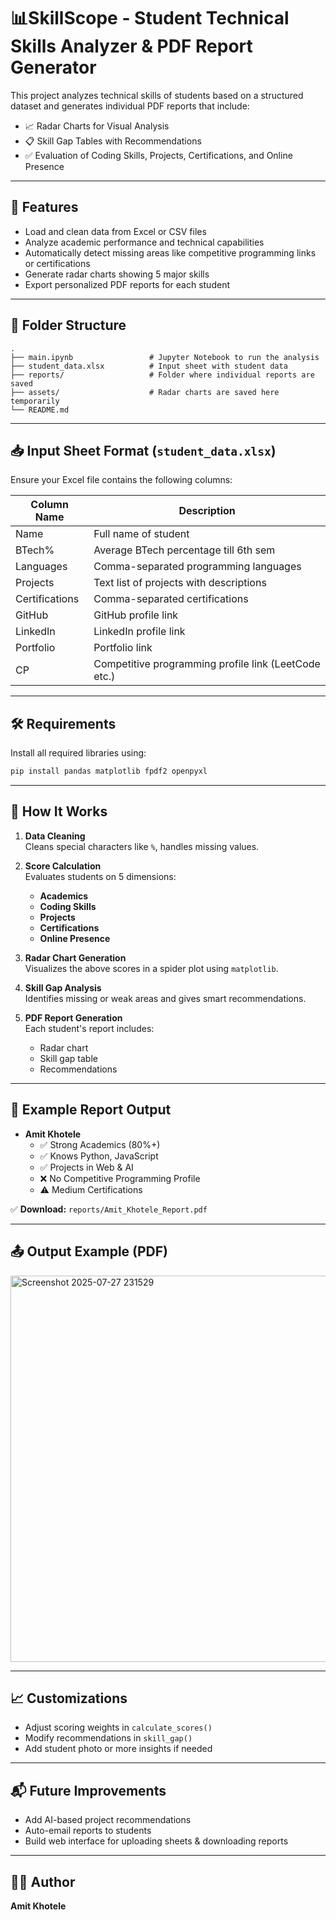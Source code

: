 # 📊SkillScope - Student Technical Skills Analyzer & PDF Report Generator

This project analyzes technical skills of students based on a structured dataset and generates individual PDF reports that include:

- 📈 Radar Charts for Visual Analysis  
- 📋 Skill Gap Tables with Recommendations  
- ✅ Evaluation of Coding Skills, Projects, Certifications, and Online Presence

---

## 🚀 Features

- Load and clean data from Excel or CSV files  
- Analyze academic performance and technical capabilities  
- Automatically detect missing areas like competitive programming links or certifications  
- Generate radar charts showing 5 major skills  
- Export personalized PDF reports for each student

---

## 📁 Folder Structure

```
.
├── main.ipynb                 # Jupyter Notebook to run the analysis
├── student_data.xlsx          # Input sheet with student data
├── reports/                   # Folder where individual reports are saved
├── assets/                    # Radar charts are saved here temporarily
└── README.md
```

---

## 📥 Input Sheet Format (`student_data.xlsx`)

Ensure your Excel file contains the following columns:

| Column Name       | Description                                           |
|-------------------|-------------------------------------------------------|
| Name              | Full name of student                                  |
| BTech%            | Average BTech percentage till 6th sem                 |
| Languages         | Comma-separated programming languages                 |
| Projects          | Text list of projects with descriptions               |
| Certifications    | Comma-separated certifications                        |
| GitHub            | GitHub profile link                                   |
| LinkedIn          | LinkedIn profile link                                 |
| Portfolio         | Portfolio link                                        |
| CP                | Competitive programming profile link (LeetCode etc.)  |

---

## 🛠️ Requirements

Install all required libraries using:

```bash
pip install pandas matplotlib fpdf2 openpyxl
```

---

## 🧠 How It Works

1. **Data Cleaning**  
   Cleans special characters like `%`, handles missing values.

2. **Score Calculation**  
   Evaluates students on 5 dimensions:  
   - **Academics**  
   - **Coding Skills**  
   - **Projects**  
   - **Certifications**  
   - **Online Presence**  

3. **Radar Chart Generation**  
   Visualizes the above scores in a spider plot using `matplotlib`.

4. **Skill Gap Analysis**  
   Identifies missing or weak areas and gives smart recommendations.

5. **PDF Report Generation**  
   Each student's report includes:
   - Radar chart  
   - Skill gap table  
   - Recommendations  

---

## 📌 Example Report Output

- **Amit Khotele**
  - ✅ Strong Academics (80%+)
  - ✅ Knows Python, JavaScript
  - ✅ Projects in Web & AI
  - ❌ No Competitive Programming Profile
  - ⚠️ Medium Certifications

✅ **Download:** `reports/Amit_Khotele_Report.pdf`

---

## 📤 Output Example (PDF)

<img width="635" height="618" alt="Screenshot 2025-07-27 231529" src="https://github.com/user-attachments/assets/f586c4ec-041b-47e0-92e7-88524281055e" />

---

## 📈 Customizations

- Adjust scoring weights in `calculate_scores()`  
- Modify recommendations in `skill_gap()`  
- Add student photo or more insights if needed

---

## 📬 Future Improvements

- Add AI-based project recommendations  
- Auto-email reports to students  
- Build web interface for uploading sheets & downloading reports

---

## 👨‍💻 Author

**Amit Khotele**  
